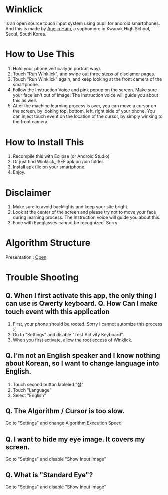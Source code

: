 # Winklick
is an open source touch input system using pupil for android smartphones.
And this is made by [Auejin Ham](fb.com/auejin), a sophomore in Kwanak High School, Seoul, South Korea.

# How to Use This
1. Hold your phone vertically(in portrait way).
2. Touch "Run Winklick", and swipe out three steps of disclamer pages.
3. Touch "Run Winklick" again, and keep looking at the front camera of the smartphone.
4. Follow the Instruction Voice and pink popup on the screen.
Make sure your face isn't out of image. The Instruction voice will guide you about this as well.
5. After the machine learning process is over, you can move a cursor on the screen,
by looking top, bottom, left, right side of your phone.
You can inject touch event on the location of the cursor, by simply winking to the front camera.

# How to Install This
1. Recompile this with Eclipse (or Android Studio)
2. Or just find Winklick_ISEF.apk on /bin folder.
3. Install apk file on your smartphone.
4. Enjoy.

# Disclaimer
1. Make sure to avoid backlights and keep your site bright.
2. Look at the center of the screen and please try not to move your face during learning process. The Instruction voice will guide you about this.
3. Face with Eyeglasses cannot be recognized. Sorry.

# Algorithm Structure
Presentation : [Open](https://docs.google.com/presentation/d/1-lDESAHk1FEUKRgrNjmKZ9gnl_Uo8wq3_Nsei2fDRaQ/pub?start=true&loop=false&delayms=60000)

# Trouble Shooting
Q. When I first activate this app, the only thing I can use is Qwerty keyboard.
Q. How Can I make touch event with this application
-----------------
1. First, your phone should be rooted. Sorry I cannot automize this process :(
2. Go to "Settings" and disable "Test Activity Keyboard".
3. When you first activate, allow the root access of Winklick.

Q. I'm not an English speaker and I know nothing about Korean, so I want to change language into English.
-----------------
1. Touch second button lableled "설"
2. Touch "Language"
3. Select "English"

Q. The Algorithm / Cursor is too slow.
-----------------
Go to "Settings" and change Algorithm Execution Speed

Q. I want to hide my eye image. It covers my screen.
-----------------
Go to "Settings" and disable "Show Input Image"

Q. What is "Standard Eye"?
-----------------
Go to "Settings" and disable "Show Input Image"
